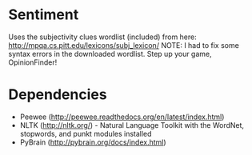 Sentiment
=========

Uses the subjectivity clues wordlist (included) from here: http://mpqa.cs.pitt.edu/lexicons/subj_lexicon/
NOTE: I had to fix some syntax errors in the downloaded wordlist. Step up your game, OpinionFinder!

Dependencies
============
* Peewee (http://peewee.readthedocs.org/en/latest/index.html)
* NLTK (http://nltk.org/) - Natural Language Toolkit with the WordNet, stopwords, and punkt modules installed
* PyBrain (http://pybrain.org/docs/index.html)
